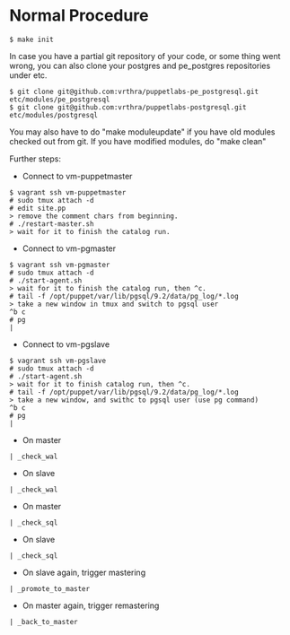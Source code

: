 Normal Procedure
==================

    $ make init

In case you have a partial git repository of your code, or some thing went wrong, you can also clone
your postgres and pe_postgres repositories under etc.

    $ git clone git@github.com:vrthra/puppetlabs-pe_postgresql.git etc/modules/pe_postgresql
    $ git clone git@github.com:vrthra/puppetlabs-postgresql.git etc/modules/postgresql

You may also have to do "make moduleupdate" if you have old modules checked out from git.
If you have modified modules, do "make clean"

Further steps:

* Connect to vm-puppetmaster

```
$ vagrant ssh vm-puppetmaster
# sudo tmux attach -d
# edit site.pp
> remove the comment chars from beginning.
# ./restart-master.sh
> wait for it to finish the catalog run.
```

* Connect to vm-pgmaster

```
$ vagrant ssh vm-pgmaster
# sudo tmux attach -d
# ./start-agent.sh
> wait for it to finish the catalog run, then ^c.
# tail -f /opt/puppet/var/lib/pgsql/9.2/data/pg_log/*.log
> take a new window in tmux and switch to pgsql user
^b c
# pg
|
```

* Connect to vm-pgslave

```
$ vagrant ssh vm-pgslave
# sudo tmux attach -d
# ./start-agent.sh
> wait for it to finish catalog run, then ^c.
# tail -f /opt/puppet/var/lib/pgsql/9.2/data/pg_log/*.log
> take a new window, and swithc to pgsql user (use pg command)
^b c
# pg
|
```

* On master

```
| _check_wal
```

* On slave

```
| _check_wal
```

* On master

```
| _check_sql
```

* On slave

```
| _check_sql
```

* On slave again, trigger mastering

```
| _promote_to_master
```

* On master again, trigger remastering

```
| _back_to_master
```

